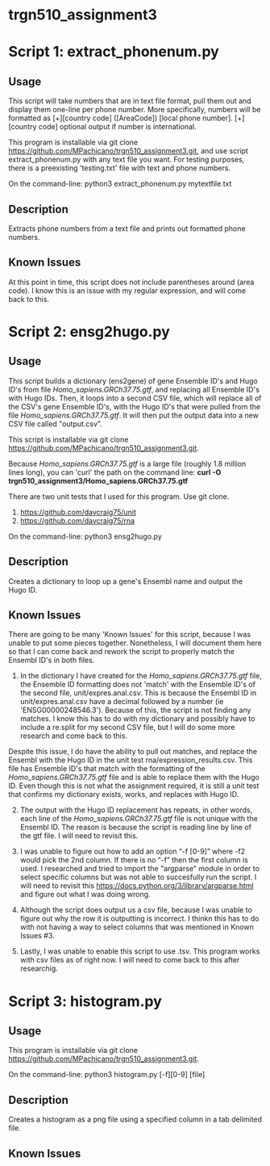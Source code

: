 # trgn510_assignment3
# Script 1: extract_phonenum.py
## Usage
This script will take numbers that are in text file format, pull them out and display them one-line per phone number. More specifically, numbers will be formatted as [+][country code] ([AreaCode]) [local phone number]. [+][country code] optional output if number is international.

This program is installable via git clone https://github.com/MPachicano/trgn510_assignment3.git, and use script extract_phonenum.py with any text file you want. For testing purposes, there is a preexisting 'testing.txt' file with text and phone numbers.

On the command-line: python3 extract_phonenum.py mytextfile.txt

## Description
Extracts phone numbers from a text file and prints out formatted phone numbers.
## Known Issues
At this point in time, this script does not include parentheses around (area code). I know this is an issue with my regular expression, and will come back to this.

# Script 2: ensg2hugo.py
## Usage
This script builds a dictionary (ens2gene) of gene Ensemble ID's and Hugo ID's from file *Homo_sapiens.GRCh37.75.gtf*, and replacing all Ensemble ID's with Hugo IDs. Then, it loops into a second CSV file, which will replace all of the CSV's gene Ensemble ID's, with the Hugo ID's that were pulled from the file *Homo_sapiens.GRCh37.75.gtf*.  It will then put the output data into a new CSV file called "output.csv".

This script is installable via git clone https://github.com/MPachicano/trgn510_assignment3.git.

Because *Homo_sapiens.GRCh37.75.gtf* is a large file (roughly 1.8 million lines long), you can 'curl' the path on the command line: **curl -O trgn510_assignment3/Homo_sapiens.GRCh37.75.gtf**

There are two unit tests that I used for this program. Use git clone.
1) https://github.com/davcraig75/unit
2) https://github.com/davcraig75/rna

On the command-line: python3 ensg2hugo.py
## Description
Creates a dictionary to loop up a gene's Ensembl name and output the Hugo ID.
## Known Issues
There are going to be many 'Known Issues' for this script, because I was unable to put some pieces together. Nonetheless, I will document them here so that I can come back and rework the script to properly match the Ensembl ID's in both files.

1) In the dictionary I have created for the *Homo_sapiens.GRCh37.75.gtf* file, the Ensemble ID formatting does not 'match' with the Ensemble ID's of the second file, unit/expres.anal.csv. This is because the Ensembl ID in unit/expres.anal.csv have a decimal followed by a number (ie 'ENSG00000248546.3'). Because of this, the script is not finding any matches. I know this has to do with my dictionary and possibly have to include a re.split for my second CSV file, but I will do some more research and come back to this.

Despite this issue, I do have the ability to pull out matches, and replace the Ensembl with the Hugo ID in the unit test  rna/expression_results.csv. This file has Ensemble ID's that match with the formatting of the *Homo_sapiens.GRCh37.75.gtf* file and is able to replace them with the Hugo ID. Even though this is not what the assignment required, it is still a unit test that confirms my dictionary exists, works, and replaces with Hugo ID.

2) The output with the Hugo ID replacement has repeats, in other words, each line of the *Homo_sapiens.GRCh37.75.gtf* file is not unique with the Ensembl ID. The reason is because the script is reading line by line of the gtf file. I will need to revisit this.

3) I was unable to figure out how to add an option “-f [0-9]” where -f2 would pick the 2nd column. If there is no “-f” then the first column is used. I researched and tried to import the "argparse" module in order to select specific columns but was not able to succesfully run the script. I will need to revisit this https://docs.python.org/3/library/argparse.html and figure out what I was doing wrong.

4) Although the script does output us a csv file, because I was unable to figure out why the row it is outputting is incorrect. I thinkn this has to do with not having a way to select columns that was mentioned in Known Issues #3.

5) Lastly, I was unable to enable this script to use .tsv. This program works with csv files as of right now. I will need to come back to this after researchig.

# Script 3: histogram.py
## Usage
This program is installable via git clone https://github.com/MPachicano/trgn510_assignment3.git.


On the command-line: python3 histogram.py [-f][0-9] [file]


## Description
Creates a histogram as a png file using a specified column in a tab delimited file.
## Known Issues 

